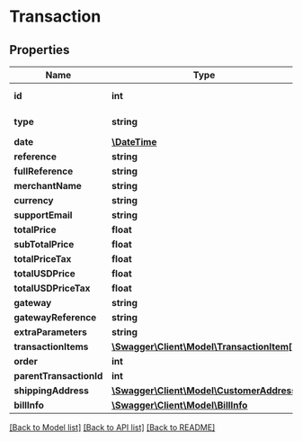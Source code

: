 # Transaction

## Properties
Name | Type | Description | Notes
------------ | ------------- | ------------- | -------------
**id** | **int** | Transaction Id | [optional] 
**type** | **string** | Transaction Type | [optional] 
**date** | [**\DateTime**](\DateTime.md) |  | [optional] 
**reference** | **string** |  | [optional] 
**fullReference** | **string** |  | [optional] 
**merchantName** | **string** |  | [optional] 
**currency** | **string** |  | [optional] 
**supportEmail** | **string** |  | [optional] 
**totalPrice** | **float** |  | [optional] 
**subTotalPrice** | **float** |  | [optional] 
**totalPriceTax** | **float** |  | [optional] 
**totalUSDPrice** | **float** |  | [optional] 
**totalUSDPriceTax** | **float** |  | [optional] 
**gateway** | **string** |  | [optional] 
**gatewayReference** | **string** |  | [optional] 
**extraParameters** | **string** |  | [optional] 
**transactionItems** | [**\Swagger\Client\Model\TransactionItem[]**](TransactionItem.md) |  | [optional] 
**order** | **int** |  | [optional] 
**parentTransactionId** | **int** |  | [optional] 
**shippingAddress** | [**\Swagger\Client\Model\CustomerAddress**](CustomerAddress.md) |  | [optional] 
**billInfo** | [**\Swagger\Client\Model\BillInfo**](BillInfo.md) |  | [optional] 

[[Back to Model list]](../README.md#documentation-for-models) [[Back to API list]](../README.md#documentation-for-api-endpoints) [[Back to README]](../README.md)


